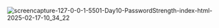 

![screencapture-127-0-0-1-5501-Day10-PasswordStrength-index-html-2025-02-17-10_34_22](https://github.com/user-attachments/assets/1db41592-8b77-4155-8eb7-c2dd754e1717)
